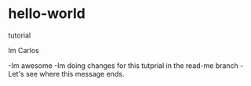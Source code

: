 # hello-world
tutorial 
<p> Im Carlos </p>
-Im awesome
-Im doing changes for this tutprial in the read-me branch
-Let's see where this message ends.
